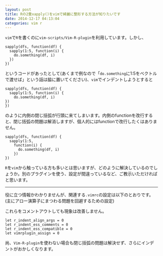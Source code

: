 ```yaml
---
layout: post
title: Rの2重xapply()をvimで綺麗に整形する方法が知りたいです
date: 2014-12-17 04:13:04
categories: vim r
---
```

<p><code>vim</code>で<code>R</code>を書くのに<code>vim-scripts/Vim-R-plugin</code>を利用しています。しかし、</p>

<pre><code>sapply(dfs, function(df) {
  sapply(1:5, function(i) {
    do.something(df, i)
  })
})
</code></pre>

<p>というコードがあったとして(あくまで例なので「<code>do.something</code>に1:5をベクトルで渡せば」という話は脇に置いてください)、<code>vim</code>でインデントしようとすると</p>

<pre><code>sapply(dfs, function(df) {
  sapply(1:5, function(i) {
    do.something(df, i)
})
})
</code></pre>

<p>のように内側の閉じ括弧が行頭に来てしまいます。内側のfunctionを改行すると、閉じ括弧の問題は解消しますが、個人的にはfunctionで改行したくはありません。</p>

<pre><code>sapply(dfs, function(df) {
  sapply(1:5, 
    function(i) {
      do.something(df, i)
    })
})
</code></pre>

<p><code>R</code>を<code>vim</code>から触っている方も多いとは思いますが、どのように解決しているのでしょうか。別のプラグインを使う、設定が間違っているなど、ご教示いただければと思います。</p>

<hr>

<p>役に立つ情報かわかりませんが、関連する<code>.vimrc</code>の設定は以下のとおりです。(主にアロー演算子にまつわる問題を回避するための設定)</p>

<p>これらをコメントアウトしても現象は改善しません。</p>

<pre><code>let r_indent_align_args = 0
let r_indent_ess_comments = 0
let r_indent_ess_compatible = 0
let vimrplugin_assign = 0
</code></pre>

<p>尚、<code>Vim-R-plugin</code>を使わない場合も閉じ括弧の問題は解決せず、さらにインデントがおかしくなります。</p>
